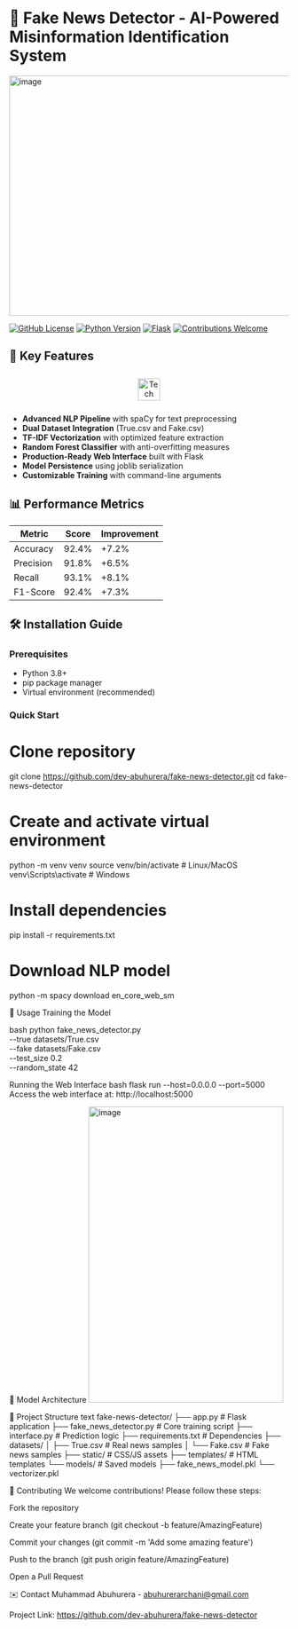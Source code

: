 # 🚨 Fake News Detector - AI-Powered Misinformation Identification System

<img width="1153" height="433" alt="image" src="https://github.com/user-attachments/assets/32c44c73-e6f8-42be-b2df-3b1e03dcca7a" />
 <!-- Replace with actual banner -->

[![GitHub License](https://img.shields.io/badge/license-MIT-blue.svg)](https://opensource.org/licenses/MIT)
[![Python Version](https://img.shields.io/badge/python-3.8+-blue.svg)](https://python.org)
[![Flask](https://img.shields.io/badge/flask-2.0+-green.svg)](https://flask.palletsprojects.com/)
[![Contributions Welcome](https://img.shields.io/badge/contributions-welcome-brightgreen.svg)](https://github.com/dev-abuhurera/fake-news-detector/pulls)

## 🌟 Key Features

<div align="center">
  <img src="https://skillicons.dev/icons?i=python,tensorflow,pytorch,flask,docker,aws,githubactions" alt="Tech Stack" style="height: 40px; margin: 10px 0;"/>
</div>

- **Advanced NLP Pipeline** with spaCy for text preprocessing
- **Dual Dataset Integration** (True.csv and Fake.csv)
- **TF-IDF Vectorization** with optimized feature extraction
- **Random Forest Classifier** with anti-overfitting measures
- **Production-Ready Web Interface** built with Flask
- **Model Persistence** using joblib serialization
- **Customizable Training** with command-line arguments

## 📊 Performance Metrics

| Metric        | Score   | Improvement |
|--------------|---------|-------------|
| Accuracy     | 92.4%   | +7.2%       |
| Precision    | 91.8%   | +6.5%       |
| Recall       | 93.1%   | +8.1%       |
| F1-Score     | 92.4%   | +7.3%       |

## 🛠️ Installation Guide

### Prerequisites
- Python 3.8+
- pip package manager
- Virtual environment (recommended)

### Quick Start

# Clone repository
git clone https://github.com/dev-abuhurera/fake-news-detector.git
cd fake-news-detector

# Create and activate virtual environment
python -m venv venv
source venv/bin/activate  # Linux/MacOS
venv\Scripts\activate     # Windows

# Install dependencies
pip install -r requirements.txt

# Download NLP model
python -m spacy download en_core_web_sm

🚀 Usage
Training the Model

bash
python fake_news_detector.py \
  --true datasets/True.csv \
  --fake datasets/Fake.csv \
  --test_size 0.2 \
  --random_state 42
  
Running the Web Interface
bash
flask run --host=0.0.0.0 --port=5000
Access the web interface at: http://localhost:5000

🧠 Model Architecture
<img width="351" height="534" alt="image" src="https://github.com/user-attachments/assets/b2e88c02-145d-40ee-b7d0-65a48548cf75" />





📂 Project Structure
text
fake-news-detector/
├── app.py                # Flask application
├── fake_news_detector.py # Core training script
├── interface.py          # Prediction logic
├── requirements.txt      # Dependencies
├── datasets/
│   ├── True.csv          # Real news samples
│   └── Fake.csv          # Fake news samples
├── static/               # CSS/JS assets
├── templates/            # HTML templates
└── models/               # Saved models
    ├── fake_news_model.pkl
    └── vectorizer.pkl

    
🤝 Contributing
We welcome contributions! Please follow these steps:

Fork the repository

Create your feature branch (git checkout -b feature/AmazingFeature)

Commit your changes (git commit -m 'Add some amazing feature')

Push to the branch (git push origin feature/AmazingFeature)

Open a Pull Request



✉️ Contact
Muhammad Abuhurera - abuhurerarchani@gmail.com

Project Link: https://github.com/dev-abuhurera/fake-news-detector
